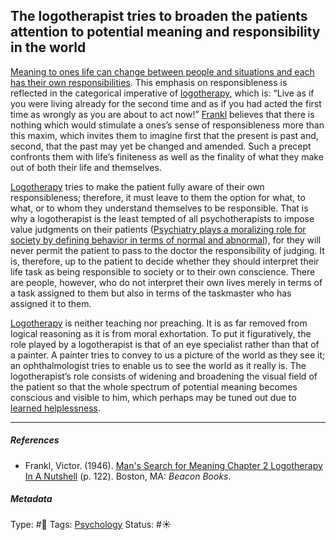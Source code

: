 ## The logotherapist tries to broaden the patients attention to potential meaning and responsibility in the world

[Meaning to ones life can change between people and situations and each has their own responsibilities](Meaning%20to%20ones%20life%20can%20change%20between%20people%20and%20situations%20and%20each%20has%20their%20own%20responsibilities.md). This emphasis on responsibleness is reflected in the categorical imperative of [logotherapy](), which is: “Live as if you were living already for the second time and as if you had acted the first time as wrongly as you are about to act now!” [Frankl]() believes that there is nothing which would stimulate a ones’s sense of responsibleness more than this maxim, which invites them to imagine first that the present is past and, second, that the past may yet be changed and amended. Such a precept confronts them with life’s finiteness as well as the finality of what they make out of both their life and themselves.

[Logotherapy]() tries to make the patient fully aware of their own responsibleness; therefore, it must leave to them the option for what, to what, or to whom they understand themselves to be responsible. That is why a logotherapist is the least tempted of all psychotherapists to impose value judgments on their patients ([Psychiatry plays a moralizing role for society by defining behavior in terms of normal and abnormal](Psychiatry%20plays%20a%20moralizing%20role%20for%20society%20by%20defining%20behavior%20in%20terms%20of%20normal%20and%20abnormal.md)), for they will never permit the patient to pass to the doctor the responsibility of judging. It is, therefore, up to the patient to decide whether they should interpret their life task as being responsible to society or to their own conscience. There are people, however, who do not interpret their own lives merely in terms of a task assigned to them but also in terms of the taskmaster who has assigned it to them.

[Logotherapy]() is neither teaching nor preaching. It is as far removed from logical reasoning as it is from moral exhortation. To put it figuratively, the role played by a logotherapist is that of an eye specialist rather than that of a painter. A painter tries to convey to us a picture of the world as they see it; an ophthalmologist tries to enable us to see the world as it really is. The logotherapist’s role consists of widening and broadening the visual field of the patient so that the whole spectrum of potential meaning becomes conscious and visible to him, which perhaps may be tuned out due to [learned helplessness](Learned%20helplessness.md).

---

##### References

* Frankl, Victor. (1946). [Man's Search for Meaning Chapter 2 Logotherapy In A Nutshell](Man's%20Search%20for%20Meaning%20Chapter%202%20Logotherapy%20In%20A%20Nutshell.md) (p. 122). Boston, MA: *Beacon Books*. 

##### Metadata

Type: #🔴 
Tags: [Psychology](Psychology.md)
Status: #☀️ 
